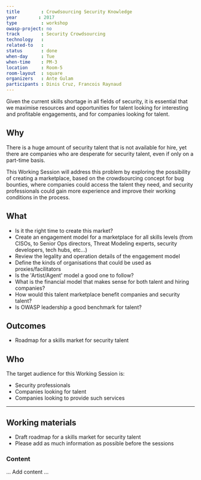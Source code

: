 ```yaml
---
title        : Crowdsourcing Security Knowledge
year		: 2017
type         : workshop
owasp-project: no
track        : Security Crowdsourcing
technology   :
related-to   :
status       : done
when-day     : Tue
when-time    : PM-3
location     : Room-5
room-layout  : square
organizers   : Ante Gulam
participants : Dinis Cruz, Francois Raynaud
---
```


Given the current skills shortage in all fields of security, it is essential that we maximise resources and opportunities for
talent looking for interesting and profitable engagements, and for companies looking for talent.

## Why

There is a huge amount of security talent that is not available for hire, yet there are companies who
are desperate for security talent, even if only on a part-time basis.

This Working Session will address this problem by exploring the possibility of creating a marketplace, based on the crowdsourcing concept for bug bounties, where companies could access the talent they need, and security professionals could gain more experience and improve their working conditions in the process.  

## What

 - Is it the right time to create this market?
 - Create an engagement model for a marketplace for all skills levels (from CISOs, to Senior Ops directors, Threat Modeling experts, security developers, tech hubs, etc...)
 - Review the legality and operation details of the engagement model
 - Define the kinds of organisations that could be used as proxies/facilitators
 - Is the 'Artist/Agent' model a good one to follow?
 - What is the financial model that makes sense for both talent and hiring companies?
 - How would this talent marketplace benefit companies and security talent?
 - Is OWASP leadership a good benchmark for talent?
 
## Outcomes

- Roadmap for a skills market for security talent

## Who

The target audience for this Working Session is:

 - Security professionals
 - Companies looking for talent
 - Companies looking to provide such services

--- 

## Working materials

- Draft roadmap for a skills market for security talent
- Please add as much information as possible before the sessions

### Content

... Add content ...

